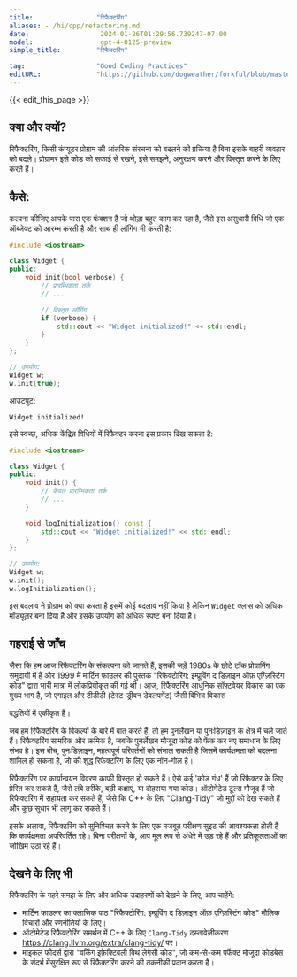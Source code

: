 ```yaml
---
title:                "रिफैक्टरिंग"
aliases: - /hi/cpp/refactoring.md
date:                  2024-01-26T01:29:56.739247-07:00
model:                 gpt-4-0125-preview
simple_title:         "रिफैक्टरिंग"

tag:                  "Good Coding Practices"
editURL:              "https://github.com/dogweather/forkful/blob/master/content/hi/cpp/refactoring.md"
---
```


{{< edit_this_page >}}

## क्या और क्यों?

रिफैक्टरिंग, किसी कंप्यूटर प्रोग्राम की आंतरिक संरचना को बदलने की प्रक्रिया है बिना इसके बाहरी व्यवहार को बदले। प्रोग्रामर इसे कोड को सफाई से रखने, इसे समझने, अनुरक्षण करने और विस्तृत करने के लिए करते हैं।

## कैसे:

कल्पना कीजिए आपके पास एक फंक्शन है जो थोड़ा बहुत काम कर रहा है, जैसे इस असुधारी विधि जो एक ऑब्जेक्ट को आरम्भ करती है और साथ ही लॉगिंग भी करती है:

```C++
#include <iostream>

class Widget {
public:
    void init(bool verbose) {
        // प्रारम्भिकता तर्क
        // ...

        // विस्तृत लॉगिंग
        if (verbose) {
            std::cout << "Widget initialized!" << std::endl;
        }
    }
};

// उपयोग:
Widget w;
w.init(true);
```

आउटपुट:
```
Widget initialized!
```

इसे स्वच्छ, अधिक केंद्रित विधियों में रिफैक्टर करना इस प्रकार दिख सकता है:

```C++
#include <iostream>

class Widget {
public:
    void init() {
        // केवल प्रारम्भिकता तर्क
        // ...
    }

    void logInitialization() const {
        std::cout << "Widget initialized!" << std::endl;
    }
};

// उपयोग:
Widget w;
w.init();
w.logInitialization();
```

इस बदलाव ने प्रोग्राम को क्या करता है इसमें कोई बदलाव नहीं किया है लेकिन `Widget` क्लास को अधिक मॉड्यूलर बना दिया है और इसके उपयोग को अधिक स्पष्ट बना दिया है।

## गहराई से जाँच

जैसा कि हम आज रिफैक्टरिंग के संकल्पना को जानते हैं, इसकी जड़ें 1980s के छोटे टॉक प्रोग्रामिंग समुदायों में हैं और 1999 में मार्टिन फाउलर की पुस्तक "रिफैक्टोरिंग: इम्प्रूविंग द डिज़ाइन ऑफ़ एग्ज़िस्टिंग कोड" द्वारा भारी मात्रा में लोकप्रियीकृत की गई थी। आज, रिफैक्टरिंग आधुनिक सॉफ़्टवेयर विकास का एक मुख्य भाग है, जो एगाइल और टीडीडी (टेस्ट-ड्रीवन डेवलपमेंट) जैसी विभिन्न विकास 

पद्धतियों में एकीकृत है।

जब हम रिफैक्टरिंग के विकल्पों के बारे में बात करते हैं, तो हम पुनर्लेखन या पुनःडिज़ाइन के क्षेत्र में चले जाते हैं। रिफैक्टरिंग सामरिक और क्रमिक है, जबकि पुनर्लेखन मौजूदा कोड को फेंक कर नए समाधान के लिए संभव है। इस बीच, पुनःडिज़ाइन, महत्वपूर्ण परिवर्तनों को संभाल सकती है जिसमें कार्यक्षमता को बदलना शामिल हो सकता है, जो की शुद्ध रिफैक्टरिंग के लिए एक नॉन-गोल है।

रिफैक्टरिंग पर कार्यान्वयन विवरण काफी विस्तृत हो सकते हैं। ऐसे कई 'कोड गंध' हैं जो रिफैक्टर के लिए प्रेरित कर सकते हैं, जैसे लंबे तरीके, बड़ी कक्षाएं, या दोहराया गया कोड। ऑटोमेटेड टूल्स मौजूद हैं जो रिफैक्टरिंग में सहायता कर सकते हैं, जैसे कि C++ के लिए "Clang-Tidy" जो मुद्दों को देख सकते हैं और कुछ सुधार भी लागू कर सकते हैं।

इसके अलावा, रिफैक्टरिंग को सुनिश्चित करने के लिए एक मजबूत परीक्षण सुइट की आवश्यकता होती है कि कार्यक्षमता अपरिवर्तित रहे। बिना परीक्षणों के, आप मूल रूप से अंधेरे में उड़ रहे हैं और प्रतिकूलताओं का जोखिम उठा रहे हैं।

## देखने के लिए भी

रिफैक्टरिंग के गहरे समझ के लिए और अधिक उदाहरणों को देखने के लिए, आप चाहेंगे:

- मार्टिन फाउलर का क्लासिक पाठ "रिफैक्टोरिंग: इम्प्रूविंग द डिज़ाइन ऑफ़ एग्ज़िस्टिंग कोड" मौलिक विचारों और रणनीतियों के लिए।
- ऑटोमेटेड रिफैक्टोरिंग समर्थन में C++ के लिए `Clang-Tidy` दस्तावेज़ीकरण https://clang.llvm.org/extra/clang-tidy/ पर।
- माइकल फीदर्स द्वारा "वर्किंग इफ़ेक्टिवली विथ लेगेसी कोड", जो कम-से-कम पर्फेक्ट मौजूदा कोडबेस के संदर्भ मेंसुरक्षित रूप से रिफैक्टरिंग करने की तकनीकी प्रदान करता है।
